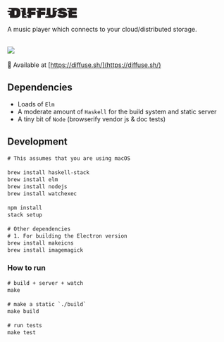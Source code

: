 <strong><img src="src/Static/Images/diffuse-dark.svg" alt="Diffuse" width="158" /></strong>

A music player which connects to your cloud/distributed storage.

<br />
<img src="https://icidasset-public.s3.amazonaws.com/diffuse.jpg" />

📍 Available at [https://diffuse.sh/](https://diffuse.sh/)



## Dependencies

- Loads of `Elm`
- A moderate amount of `Haskell` for the build system and static server
- A tiny bit of `Node` (browserify vendor js & doc tests)



## Development

```shell
# This assumes that you are using macOS

brew install haskell-stack
brew install elm
brew install nodejs
brew install watchexec

npm install
stack setup

# Other dependencies
# 1. For building the Electron version
brew install makeicns
brew install imagemagick
```

### How to run

```shell
# build + server + watch
make

# make a static `./build`
make build

# run tests
make test
```
